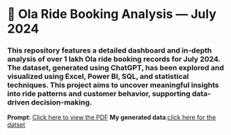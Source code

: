 # 🚖 Ola Ride Booking Analysis — July 2024
### This repository features a detailed dashboard and in-depth analysis of over 1 lakh Ola ride booking records for July 2024. The dataset, generated using ChatGPT, has been explored and visualized using Excel, Power BI, SQL, and statistical techniques. This project aims to uncover meaningful insights into ride patterns and customer behavior, supporting data-driven decision-making.
 **Prompt**: [Click here to view the PDF](./prompt%20for%20generating%20data.pdf)
 **My generated data**:[click here for the datset](./Ola%20Bookings-100000%2B-Raw%20data.xlsx)



